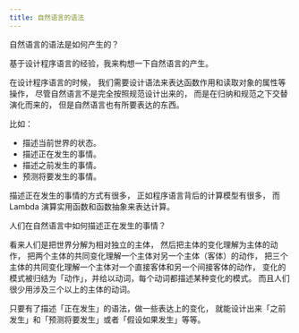 ```yaml
---
title: 自然语言的语法
---
```


自然语言的语法是如何产生的？

基于设计程序语言的经验，我来构想一下自然语言的产生。

在设计程序语言的时候，
我们需要设计语法来表达函数作用和读取对象的属性等操作，
尽管自然语言不是完全按照规范设计出来的，
而是在归纳和规范之下交替演化而来的，
但是自然语言也有所要表达的东西。

比如：

- 描述当前世界的状态。
- 描述正在发生的事情。
- 描述之前发生的事情。
- 预测将要发生的事情。

描述正在发生的事情的方式有很多，
正如程序语言背后的计算模型有很多，
而 Lambda 演算实用函数和函数抽象来表达计算。

人们在自然语言中如何描述正在发生的事情？

看来人们是把世界分解为相对独立的主体，
然后把主体的变化理解为主体的动作，
把两个主体的共同变化理解一个主体对另一个主体（客体）的动作，
把三个主体的共同变化理解一个主体对一个直接客体和另一个间接客体的动作，
变化的模式被归结为「动作」，并给以动词，每个动词都描述某种变化的模式。
而且人们很少用涉及三个以上的主体的动词。

只要有了描述「正在发生」的语法，做一些表达上的变化，
就能设计出来「之前发生」和「预测将要发生」或者「假设如果发生」等等。
